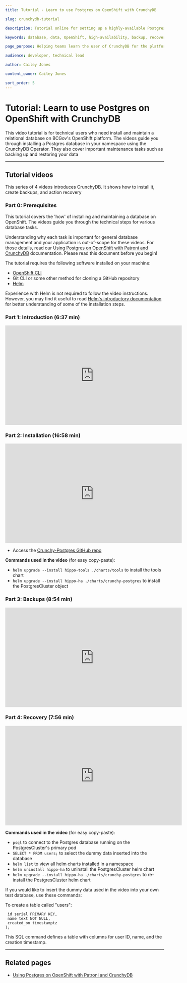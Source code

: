 ```yaml
---
title: Tutorial - Learn to use Postgres on OpenShift with CrunchyDB

slug: crunchydb-tutorial

description: Tutorial online for setting up a highly-available Postgres database on the OpenShift platform using the Postgres Operator by CrunchyDB.

keywords: database, data, OpenShift, high-availability, backup, recovery, crunchy, crunchydb, postgres, postgresql, tutorial

page_purpose: Helping teams learn the user of CrunchyDB for the platform and their applications 

audience: developer, technical lead

author: Cailey Jones

content_owner: Cailey Jones

sort_order: 5
---
```


# Tutorial: Learn to use Postgres on OpenShift with CrunchyDB

This video tutorial is for technical users who need install and maintain a relational database on BCGov's OpenShift platform. The videos guide you through installing a Postgres database in your namespace using the CrunchyDB Operator. They also cover important maintenance tasks such as backing up and restoring your data

---

## Tutorial videos

This series of 4 videos introduces CrunchyDB. It shows how to install it, create backups, and action recovery

### Part 0: Prerequisites

This tutorial covers the 'how' of installing and maintaining a database on OpenShift. The videos guide you through the technical steps for various database tasks.

Understanding why each task is important for general database management and your application is out-of-scope for these videos. For those details, read our [Using Postgres on OpenShift with Patroni and CrunchyDB](../database-and-api-management/postgres-how-to.md#crunchydb-architecture) documentation. Please read this document before you begin!

The tutorial requires the following software installed on your machine:

- [OpenShift CLI](../openshift-projects-and-access/install-the-oc-command-line-tool.md)
- Git CLI or some other method for cloning a GitHub repository
- [Helm](https://helm.sh/docs/intro/install/)

Experience with Helm is not required to follow the video instructions. However, you may find it useful to read [Helm's introductory documentation](https://helm.sh/docs/intro/using_helm/) for better understanding of some of the installation steps. 

### Part 1: Introduction (6:37 min) 

<iframe width="560" height="315" src="https://www.youtube.com/embed/z4-LXybx6sk?si=er5z0-rJAOTOxb8j" title="YouTube video player" frameborder="0" allow="accelerometer; autoplay; clipboard-write; encrypted-media; gyroscope; picture-in-picture; web-share" referrerpolicy="strict-origin-when-cross-origin" allowfullscreen></iframe>

### Part 2: Installation (16:58 min)

<iframe width="560" height="315" src="https://www.youtube.com/embed/795WJ6tIBGg?si=DSiArN_xu_wkxrSK" title="YouTube video player" frameborder="0" allow="accelerometer; autoplay; clipboard-write; encrypted-media; gyroscope; picture-in-picture; web-share" referrerpolicy="strict-origin-when-cross-origin" allowfullscreen></iframe>

- Access the [Crunchy-Postgres GitHub repo](https://github.com/bcgov/crunchy-postgres)

**Commands used in the video** (for easy copy-paste):

- `helm upgrade --install hippo-tools ./charts/tools` to install the tools chart
- `helm upgrade --install hippo-ha ./charts/crunchy-postgres` to install the PostgresCluster object

### Part 3: Backups (8:54 min)

<iframe width="560" height="315" src="https://www.youtube.com/embed/8PY6DD7QbNQ?si=k5YqqctyU4tM-KcA" title="YouTube video player" frameborder="0" allow="accelerometer; autoplay; clipboard-write; encrypted-media; gyroscope; picture-in-picture; web-share" referrerpolicy="strict-origin-when-cross-origin" allowfullscreen></iframe>

### Part 4: Recovery (7:56 min)

<iframe width="560" height="315" src="https://www.youtube.com/embed/qRD9tLL4iew?si=K-zRdpi79d-0QZPV" title="YouTube video player" frameborder="0" allow="accelerometer; autoplay; clipboard-write; encrypted-media; gyroscope; picture-in-picture; web-share" referrerpolicy="strict-origin-when-cross-origin" allowfullscreen></iframe>

**Commands used in the video** (for easy copy-paste):

* `psql` to connect to the Postgres database running on the PostgresCluster's primary pod
* `SELECT * FROM users;` to select the dummy data inserted into the database
* `helm list` to view all helm charts installed in a namespace
* `helm uninstall hippo-ha` to uninstall the PostgresCluster helm chart
* `helm upgrade --install hippo-ha ./charts/crunchy-postgres` to re-install the PostgresCluster helm chart

If you would like to insert the dummy data used in the video into your own test database, use these commands:

To create a table called "users":

```CREATE TABLE users (
 id serial PRIMARY KEY,
 name text NOT NULL,
 created_on timestamptz
);
```

This SQL command defines a table with columns for user ID, name, and the creation timestamp.

---
## Related pages

* [Using Postgres on OpenShift with Patroni and CrunchyDB](docs/database-and-api-management/postgres-how-to.md) 
